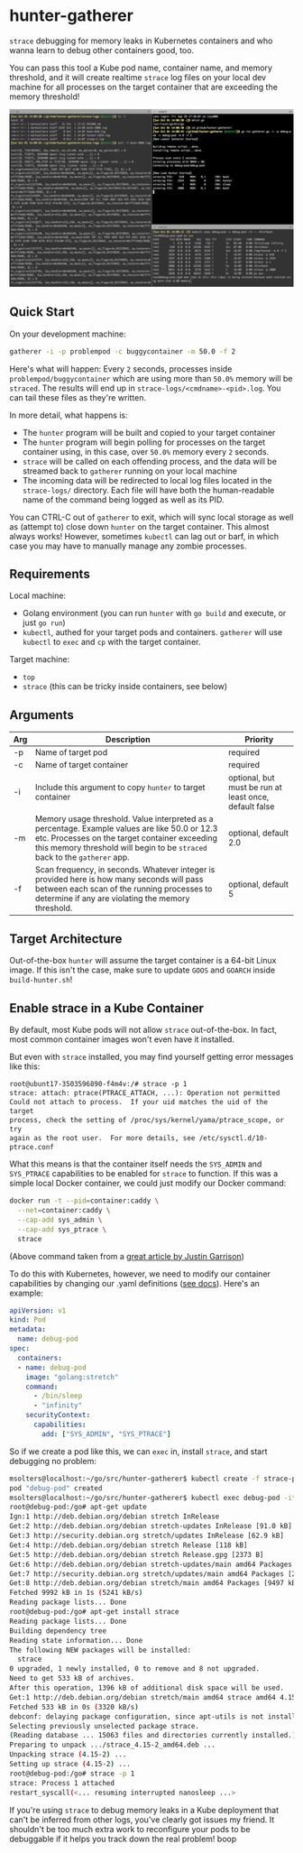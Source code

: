 # hunter-gatherer
`strace` debugging for memory leaks in Kubernetes containers and who wanna learn to debug other containers good, too.

You can pass this tool a Kube pod name, container name, and memory threshold, and it will create realtime `strace` log files on your local dev machine for all processes on the target container that are exceeding the memory threshold!

![](hunter-gatherer-example.png)

## Quick Start
On your development machine:

```bash
gatherer -i -p problempod -c buggycontainer -m 50.0 -f 2
```

Here's what will happen: Every `2` seconds, processes inside `problempod/buggycontainer` which are using more than `50.0%` memory will be `straced`.  The results will end up in `strace-logs/<cmdname>-<pid>.log`.  You can tail these files as they're written.

In more detail, what happens is:

*  The `hunter` program will be built and copied to your target container
*  The `hunter` program will begin polling for processes on the target container using, in this case, over `50.0%` memory every `2` seconds.
*  `strace` will be called on each offending process, and the data will be streamed back to `gatherer` running on your local machine
*  The incoming data will be redirected to local log files located in the `strace-logs/` directory.  Each file will have both the human-readable name of the command being logged as well as its PID.

You can CTRL-C out of `gatherer` to exit, which will sync local storage as well as (attempt to) close down `hunter` on the target container.  This almost always works!  However, sometimes `kubectl` can lag out or barf, in which case you may have to manually manage any zombie processes.

## Requirements
Local machine:
*  Golang environment (you can run `hunter` with `go build` and execute, or just `go run`)
*  `kubectl`, authed for your target pods and containers.  `gatherer` will use `kubectl` to `exec` and `cp` with the target container.

Target machine:
*  `top`
*  `strace` (this can be tricky inside containers, see below)

## Arguments
Arg | Description | Priority
---|---|---
-p | Name of target pod | required
-c | Name of target container | required
-i | Include this argument to copy `hunter` to target container | optional, but must be run at least once, default false
-m | Memory usage threshold.  Value interpreted as a percentage.  Example values are like 50.0 or 12.3 etc. Processes on the target container exceeding this memory threshold will begin to be `straced` back to the `gatherer` app. | optional, default 2.0
-f | Scan frequency, in seconds.  Whatever integer is provided here is how many seconds will pass between each scan of the running processes to determine if any are violating the memory threshold. | optional, default 5

## Target Architecture
Out-of-the-box `hunter` will assume the target container is a 64-bit Linux image.  If this isn't the case, make sure to update `GOOS` and `GOARCH` inside `build-hunter.sh`!

## Enable strace in a Kube Container
By default, most Kube pods will not allow `strace` out-of-the-box.  In fact, most common container images won't even have it installed.

But even with `strace` installed, you may find yourself getting error messages like this:

```
root@ubunt17-3503596890-f4m4v:/# strace -p 1
strace: attach: ptrace(PTRACE_ATTACH, ...): Operation not permitted
Could not attach to process.  If your uid matches the uid of the target
process, check the setting of /proc/sys/kernel/yama/ptrace_scope, or try
again as the root user.  For more details, see /etc/sysctl.d/10-ptrace.conf
```

What this means is that the container itself needs the `SYS_ADMIN` and `SYS_PTRACE` capabilities to be enabled for `strace` to function.  If this was a simple local Docker container, we could just modify our Docker command:

```bash
docker run -t --pid=container:caddy \
  --net=container:caddy \
  --cap-add sys_admin \
  --cap-add sys_ptrace \
  strace
```
(Above command taken from a [great article by Justin Garrison](https://medium.com/@rothgar/how-to-debug-a-running-docker-container-from-a-separate-container-983f11740dc6))

To do this with Kubernetes, however, we need to modify our container capabilities by changing our .yaml definitions ([see docs](https://kubernetes.io/docs/tasks/configure-pod-container/security-context/#set-capabilities-for-a-container)).  Here's an example:

```yaml
apiVersion: v1
kind: Pod
metadata:
  name: debug-pod
spec:
  containers:
  - name: debug-pod
    image: "golang:stretch"
    command:
      - /bin/sleep
      - "infinity"
    securityContext:
      capabilities:
        add: ["SYS_ADMIN", "SYS_PTRACE"]
```

So if we create a pod like this, we can `exec` in, install `strace`, and start debugging no problem:

```bash
msolters@localhost:~/go/src/hunter-gatherer$ kubectl create -f strace-pod.yaml
pod "debug-pod" created
msolters@localhost:~/go/src/hunter-gatherer$ kubectl exec debug-pod -it -- /bin/bash
root@debug-pod:/go# apt-get update
Ign:1 http://deb.debian.org/debian stretch InRelease
Get:2 http://deb.debian.org/debian stretch-updates InRelease [91.0 kB]
Get:3 http://security.debian.org stretch/updates InRelease [62.9 kB]
Get:4 http://deb.debian.org/debian stretch Release [118 kB]                        
Get:5 http://deb.debian.org/debian stretch Release.gpg [2373 B]                    
Get:6 http://deb.debian.org/debian stretch-updates/main amd64 Packages [5553 B]
Get:7 http://security.debian.org stretch/updates/main amd64 Packages [215 kB]
Get:8 http://deb.debian.org/debian stretch/main amd64 Packages [9497 kB]
Fetched 9992 kB in 1s (5241 kB/s)                        
Reading package lists... Done
root@debug-pod:/go# apt-get install strace
Reading package lists... Done
Building dependency tree       
Reading state information... Done
The following NEW packages will be installed:
  strace
0 upgraded, 1 newly installed, 0 to remove and 8 not upgraded.
Need to get 533 kB of archives.
After this operation, 1396 kB of additional disk space will be used.
Get:1 http://deb.debian.org/debian stretch/main amd64 strace amd64 4.15-2 [533 kB]
Fetched 533 kB in 0s (3320 kB/s)
debconf: delaying package configuration, since apt-utils is not installed
Selecting previously unselected package strace.
(Reading database ... 15063 files and directories currently installed.)
Preparing to unpack .../strace_4.15-2_amd64.deb ...
Unpacking strace (4.15-2) ...
Setting up strace (4.15-2) ...
root@debug-pod:/go# strace -p 1
strace: Process 1 attached
restart_syscall(<... resuming interrupted nanosleep ...>
```

If you're using `strace` to debug memory leaks in a Kube deployment that can't be inferred from other logs, you've clearly got issues my friend.  It shouldn't be too much extra work to reconfigure your pods to be debuggable if it helps you track down the real problem!
boop

